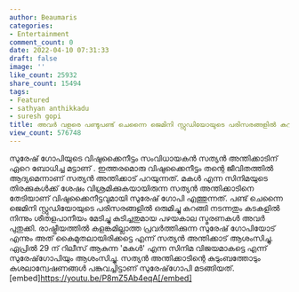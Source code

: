 ```yaml
---
author: Beaumaris
categories:
- Entertainment
comment_count: 0
date: 2022-04-10 07:31:33
draft: false
image: ''
like_count: 25932
share_count: 15494
tags:
- Featured
- sathyan anthikkadu
- suresh gopi
title: അവർ വളരെ പണ്ടുപണ്ട് ചെന്നൈ ജെമിനി സ്റ്റുഡിയോയുടെ പരിസരങ്ങളിൽ കറങ്ങിനടന്ന ചങ്ങാതിമാർ
view_count: 576748
---
```


സുരേഷ് ഗോപിയുടെ വിഷുക്കൈനീട്ടം സംവിധായകൻ സത്യൻ അന്തിക്കാടിന് ഏറെ ബോധിച്ച മട്ടാണ് . ഇത്തരമൊരു വിഷുക്കൈനീട്ടം തന്റെ ജീവിതത്തിൽ ആദ്യമെന്നാണ് സത്യൻ അന്തിക്കാട് പറയുന്നത്. മകൾ എന്ന സിനിമയുടെ തിരക്കുകൾക്ക്‌ ശേഷം വിശ്രമിക്കുകയായിരുന്ന സത്യൻ അന്തിക്കാടിനെ തേടിയാണ് വിഷുക്കൈനീട്ടവുമായി സുരേഷ് ഗോപി എത്തുന്നത്. പണ്ട് ചെന്നൈ ജെമിനി സ്റ്റുഡിയോയുടെ പരിസരങ്ങളിൽ ഒരുമിച്ചു കറങ്ങി നടന്നതും കടകളിൽ നിന്നും ശീതളപാനീയം മേടിച്ചു കുടിച്ചതുമായ പഴയകാല സ്മരണകൾ അവർ പുതുക്കി. രാഷ്ട്രീയത്തിൽ കളങ്കമില്ലാത്ത പ്രവർത്തിക്കുന്ന സുരേഷ് ഗോപിയോട് എന്നും അത് കൈമുതലായിരിക്കട്ടെ എന്ന് സത്യൻ അന്തിക്കാട് ആശംസിച്ചു. ഏപ്രിൽ 29 ന് റിലീസ് ആകുന്ന 'മകൾ' എന്ന സിനിമ വിജയമാകട്ടെ എന്ന് സുരേഷ്‌ഗോപിയും ആശംസിച്ചു. സത്യൻ അന്തിക്കാടിന്റെ കുടുംബത്തോടും കുശലാന്വേഷണങ്ങൾ പങ്കുവച്ചിട്ടാണ് സുരേഷ്‌ഗോപി മടങ്ങിയത്. [embed]https://youtu.be/P8mZ5Ab4eqA[/embed]